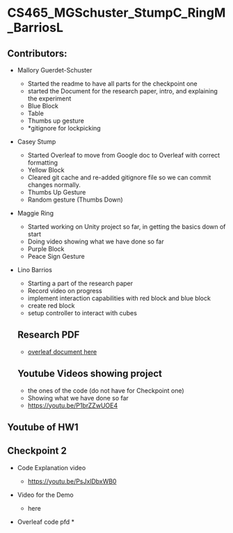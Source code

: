 # CS465_MGSchuster_StumpC_RingM_BarriosL

## Contributors:
* Mallory Guerdet-Schuster
    * Started the readme to have all parts for the checkpoint one 
    * started the Document for the research paper, intro, and explaining the experiment
    * Blue Block
    * Table
    * Thumbs up gesture
    * *gitignore for lockpicking
* Casey Stump
  * Started Overleaf to move from Google doc to Overleaf with correct formatting
  * Yellow Block
  * Cleared git cache and re-added gitignore file so we can commit changes normally.
  * Thumbs Up Gesture
  * Random gesture (Thumbs Down)
* Maggie Ring
  * Started working on Unity project so far, in getting the basics down of start
  * Doing video showing what we have done so far
  * Purple Block
  * Peace Sign Gesture
* Lino Barrios
  * Starting a part of the research paper
  * Record video on progress
  * implement interaction capabilities with red block and blue block
  * create red block
  * setup controller to interact with cubes
    
    
    

  ## Research PDF
  * [overleaf document here](https://www.overleaf.com/read/msxcfwxjstyy#edbfe8)
 
  ## Youtube Videos showing project
  * the ones of the code (do not have for Checkpoint one)
  * Showing what we have done so far
  * https://youtu.be/P1brZZwUOE4

## Youtube of HW1


## Checkpoint 2
* Code Explanation video
   * https://youtu.be/PsJxlDbxWB0
* Video for the Demo
   * here
 
* Overleaf code pfd
   *  
